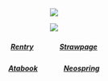 ⠀<div align="center">

![](https://komarev.com/ghpvc/?username=Greedism&color=BF0603&style=plastic&label=Views&base=2990)

![](https://files.catbox.moe/qcrgsr.gif)
##### [Rentry](https://rentry.co/FujiwaranoMoku)ㅤㅤㅤㅤ[Strawpage](https://medangel.straw.page/)
##### [Atabook](https://don.atabook.org/)ㅤㅤㅤㅤ[Neospring](https://neospring.org/@p.ai.nter/_app/warning)
